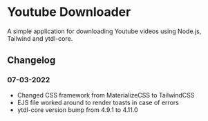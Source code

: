 
# Youtube Downloader

A simple application for downloading Youtube videos using Node.js, Tailwind and ytdl-core.

## Changelog
### 07-03-2022
- Changed CSS framework from MaterializeCSS to TailwindCSS
- EJS file worked around to render toasts in case of errors
- ytdl-core version bump from 4.9.1 to 4.11.0
